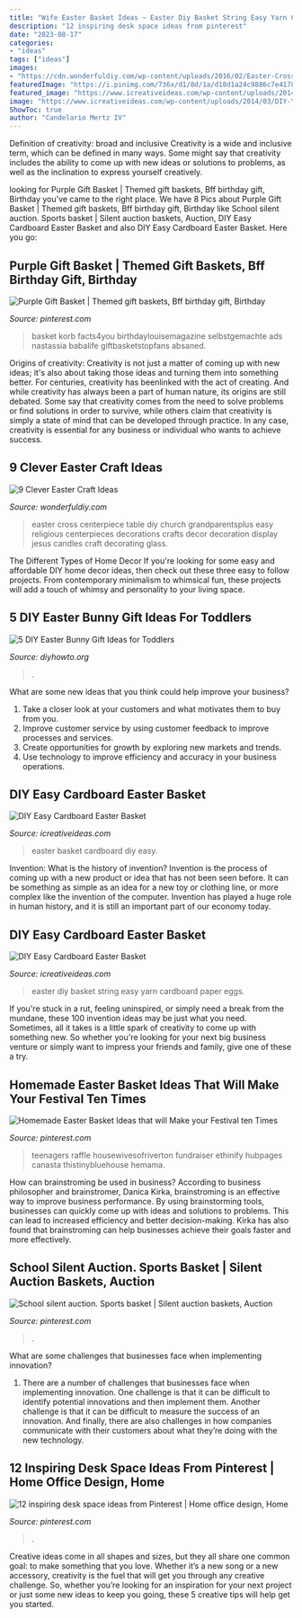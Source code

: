 ```yaml
---
title: "Wife Easter Basket Ideas ~ Easter Diy Basket String Easy Yarn Cardboard Paper Eggs"
description: "12 inspiring desk space ideas from pinterest"
date: "2023-08-17"
categories:
- "ideas"
tags: ["ideas"]
images:
- "https://cdn.wonderfuldiy.com/wp-content/uploads/2016/02/Easter-Cross-Centerpiece-DIY.jpg"
featuredImage: "https://i.pinimg.com/736x/d1/8d/1a/d18d1a24c9886c7e41787e65da3514ec.jpg"
featured_image: "https://www.icreativeideas.com/wp-content/uploads/2014/03/DIY-Yarn-String-Easter-Basket-1.jpg"
image: "https://www.icreativeideas.com/wp-content/uploads/2014/03/DIY-Yarn-String-Easter-Basket-1.jpg"
ShowToc: true
author: "Candelario Mertz IV"
---
```



Definition of creativity: broad and inclusive
Creativity is a wide and inclusive term, which can be defined in many ways. Some might say that creativity includes the ability to come up with new ideas or solutions to problems, as well as the inclination to express yourself creatively.

	

		
looking for Purple Gift Basket | Themed gift baskets, Bff birthday gift, Birthday you've came to the right place. We have 8 Pics about Purple Gift Basket | Themed gift baskets, Bff birthday gift, Birthday like School silent auction. Sports basket | Silent auction baskets, Auction, DIY Easy Cardboard Easter Basket and also DIY Easy Cardboard Easter Basket. Here you go:
		
    
## Purple Gift Basket | Themed Gift Baskets, Bff Birthday Gift, Birthday

<img loading=lazy src="https://i.pinimg.com/736x/49/ca/6b/49ca6b235f1880d4b7ea5e19d732abfb.jpg" onerror="this.onerror=null;this.src='https://tse1.mm.bing.net/th?id=OIP.hkDRctGjyiygvI5--TLXPwHaJ3&amp;pid=15.1';" alt="Purple Gift Basket | Themed gift baskets, Bff birthday gift, Birthday">

_Source: pinterest.com_

>basket korb facts4you birthdaylouisemagazine selbstgemachte ads nastassia babalife giftbasketstopfans absaned. 

	

Origins of creativity:
Creativity is not just a matter of coming up with new ideas; it's also about taking those ideas and turning them into something better. For centuries, creativity has beenlinked with the act of creating. And while creativity has always been a part of human nature, its origins are still debated. Some say that creativity comes from the need to solve problems or find solutions in order to survive, while others claim that creativity is simply a state of mind that can be developed through practice. In any case, creativity is essential for any business or individual who wants to achieve success.

    
## 9 Clever Easter Craft Ideas

<img loading=lazy src="https://cdn.wonderfuldiy.com/wp-content/uploads/2016/02/Easter-Cross-Centerpiece-DIY.jpg" onerror="this.onerror=null;this.src='https://tse1.mm.bing.net/th?id=OIP.PX3BvVw8dofR1Pa-hhHrBwHaKZ&amp;pid=15.1';" alt="9 Clever Easter Craft Ideas">

_Source: wonderfuldiy.com_

>easter cross centerpiece table diy church grandparentsplus easy religious centerpieces decorations crafts decor decoration display jesus candles craft decorating glass. 

	

The Different Types of Home Decor
If you're looking for some easy and affordable DIY home decor ideas, then check out these three easy to follow projects. From contemporary minimalism to whimsical fun, these projects will add a touch of whimsy and personality to your living space.

    
## 5 DIY Easter Bunny Gift Ideas For Toddlers

<img loading=lazy src="http://www.diyhowto.org/wp-content/uploads/2016/03/DIY-Paper-Bag-Bunny-Treat-Easter-Bunny-Gift-Ideas.jpg" onerror="this.onerror=null;this.src='https://tse1.mm.bing.net/th?id=OIP.WevhTa-3k1z_0HirIp3zcQHaKX&amp;pid=15.1';" alt="5 DIY Easter Bunny Gift Ideas for Toddlers">

_Source: diyhowto.org_

>. 

	

What are some new ideas that you think could help improve your business?
1. Take a closer look at your customers and what motivates them to buy from you.
2. Improve customer service by using customer feedback to improve processes and services.
3. Create opportunities for growth by exploring new markets and trends. 
4. Use technology to improve efficiency and accuracy in your business operations.

    
## DIY Easy Cardboard Easter Basket

<img loading=lazy src="http://www.icreativeideas.com/wp-content/uploads/2014/03/DIY-Easy-Cardboard-Easter-Basket-5.jpg" onerror="this.onerror=null;this.src='https://tse2.mm.bing.net/th?id=OIP.06PIV_QH_RDR6aJKbzyKdAHaFn&amp;pid=15.1';" alt="DIY Easy Cardboard Easter Basket">

_Source: icreativeideas.com_

>easter basket cardboard diy easy. 

	

Invention: What is the history of invention?
Invention is the process of coming up with a new product or idea that has not been seen before. It can be something as simple as an idea for a new toy or clothing line, or more complex like the invention of the computer. Invention has played a huge role in human history, and it is still an important part of our economy today.

    
## DIY Easy Cardboard Easter Basket

<img loading=lazy src="https://www.icreativeideas.com/wp-content/uploads/2014/03/DIY-Yarn-String-Easter-Basket-1.jpg" onerror="this.onerror=null;this.src='https://tse2.mm.bing.net/th?id=OIP.TP47pTXzcjiFkaIobsM2eQHaHa&amp;pid=15.1';" alt="DIY Easy Cardboard Easter Basket">

_Source: icreativeideas.com_

>easter diy basket string easy yarn cardboard paper eggs. 

	

If you're stuck in a rut, feeling uninspired, or simply need a break from the mundane, these 100 invention ideas may be just what you need. Sometimes, all it takes is a little spark of creativity to come up with something new. So whether you're looking for your next big business venture or simply want to impress your friends and family, give one of these a try.

    
## Homemade Easter Basket Ideas That Will Make Your Festival Ten Times

<img loading=lazy src="https://i.pinimg.com/736x/d1/8d/1a/d18d1a24c9886c7e41787e65da3514ec.jpg" onerror="this.onerror=null;this.src='https://tse1.mm.bing.net/th?id=OIP.9tCMkwJvAiBItk0lKd87mAHaJ6&amp;pid=15.1';" alt="Homemade Easter Basket Ideas that will Make your Festival ten Times">

_Source: pinterest.com_

>teenagers raffle housewivesofriverton fundraiser ethinify hubpages canasta thistinybluehouse hemama. 

	

How can brainstroming be used in business?
According to business philosopher and brainstromer, Danica Kirka, brainstroming is an effective way to improve business performance. By using brainstorming tools, businesses can quickly come up with ideas and solutions to problems. This can lead to increased efficiency and better decision-making. Kirka has also found that brainstroming can help businesses achieve their goals faster and more effectively.

    
## School Silent Auction. Sports Basket | Silent Auction Baskets, Auction

<img loading=lazy src="https://i.pinimg.com/736x/b1/65/8e/b1658eadadd22bb1944842f083395375--auction-baskets-silent-auction.jpg" onerror="this.onerror=null;this.src='https://tse4.mm.bing.net/th?id=OIP.8c7URUjTU9FSWQI5gdbmSAHaJ3&amp;pid=15.1';" alt="School silent auction. Sports basket | Silent auction baskets, Auction">

_Source: pinterest.com_

>. 

	

What are some challenges that businesses face when implementing innovation?
1. There are a number of challenges that businesses face when implementing innovation. One challenge is that it can be difficult to identify potential innovations and then implement them. Another challenge is that it can be difficult to measure the success of an innovation. And finally, there are also challenges in how companies communicate with their customers about what they’re doing with the new technology.

    
## 12 Inspiring Desk Space Ideas From Pinterest | Home Office Design, Home

<img loading=lazy src="https://i.pinimg.com/736x/8f/a9/09/8fa909d1a9ace4bdb57d8f0f862269a9.jpg" onerror="this.onerror=null;this.src='https://tse2.mm.bing.net/th?id=OIP.3tngh0T6kcRyzrMnSDp9nQHaLH&amp;pid=15.1';" alt="12 inspiring desk space ideas from Pinterest | Home office design, Home">

_Source: pinterest.com_

>. 

	

Creative ideas come in all shapes and sizes, but they all share one common goal: to make something that you love. Whether it’s a new song or a new accessory, creativity is the fuel that will get you through any creative challenge. So, whether you’re looking for an inspiration for your next project or just some new ideas to keep you going, these 5 creative tips will help get you started.

